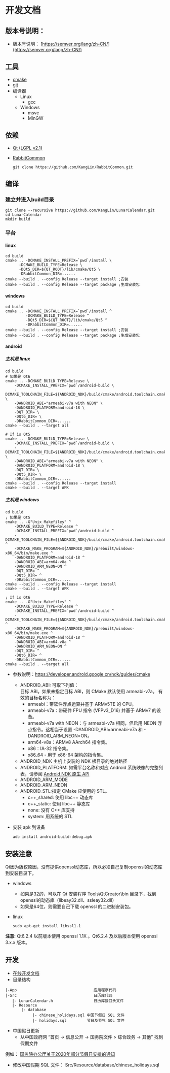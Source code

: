 # 开发文档

## 版本号说明：

- 版本号说明： [https://semver.org/lang/zh-CN/](https://semver.org/lang/zh-CN/)

## 工具

+ [cmake](https://cmake.org)
+ [git](https://git-scm.com/)
+ 编译器
  - Linux
    - gcc
  - Windows
    - msvc
    - MinGW

## 依赖  

+ [Qt (LGPL v2.1)](https://www.qt.io/)
+ [RabbitCommon](https://github.com/KangLin/RabbitCommon) 
  
      git clone https://github.com/KangLin/RabbitCommon.git

## 编译
### 建立并进入build目录

    git clone --recursive https://github.com/KangLin/LunarCalendar.git
    cd LunarCalendar
    mkdir build

### 平台

#### linux
    
    cd build
    cmake .. -DCMAKE_INSTALL_PREFIX=`pwd`/install \
          -DCMAKE_BUILD_TYPE=Release \
          -DQt5_DIR=${QT_ROOT}/lib/cmake/Qt5 \
          -DRabbitCommon_DIR=......
    cmake --build . --config Release --target install ;安装
    cmake --build . --config Release --target package ;生成安装包
        
#### windows
    
    cd build
    cmake .. -DCMAKE_INSTALL_PREFIX=`pwd`/install ^
             -DCMAKE_BUILD_TYPE=Release ^
             -DQt5_DIR=${QT_ROOT}/lib/cmake/Qt5 ^
             -DRabbitCommon_DIR=......
    cmake --build . --config Release --target install ;安装
    cmake --build . --config Release --target package ;生成安装包

#### android

##### 主机是 linux

    cd build
    # 如果是 Qt6
    cmake .. -DCMAKE_BUILD_TYPE=Release \
        -DCMAKE_INSTALL_PREFIX=`pwd`/android-build \
        -DCMAKE_TOOLCHAIN_FILE=${ANDROID_NDK}/build/cmake/android.toolchain.cmake \
        -DANDROID_ABI="armeabi-v7a with NEON" \
        -DANDROID_PLATFORM=android-18 \
        -DQT_DIR= \
        -DQt6_DIR= \
        -DRabbitCommon_DIR=......
    cmake --build . --target all

    # If is Qt5
    cmake .. -DCMAKE_BUILD_TYPE=Release \
        -DCMAKE_INSTALL_PREFIX=`pwd`/android-build \
        -DCMAKE_TOOLCHAIN_FILE=${ANDROID_NDK}/build/cmake/android.toolchain.cmake \
        -DANDROID_ABI="armeabi-v7a with NEON" \
        -DANDROID_PLATFORM=android-18 \
        -DQT_DIR= \
        -DQt5_DIR= \
        -DRabbitCommon_DIR=......
    cmake --build . --config Release --target install
    cmake --build . --target APK
    
##### 主机是 windows
    
    cd build
    ; 如果是 Qt5
    cmake .. -G"Unix Makefiles" ^
        -DCMAKE_BUILD_TYPE=Release ^
        -DCMAKE_INSTALL_PREFIX=`pwd`/android-build ^
        -DCMAKE_TOOLCHAIN_FILE=${ANDROID_NDK}/build/cmake/android.toolchain.cmake ^
        -DCMAKE_MAKE_PROGRAM=${ANDROID_NDK}/prebuilt/windows-x86_64/bin/make.exe ^
        -DANDROID_PLATFORM=android-18 ^
        -DANDROID_ABI=arm64-v8a ^
        -DANDROID_ARM_NEON=ON ^
        -DQT_DIR= ^
        -DQt5_DIR= ^
        -DRabbitCommon_DIR=......
    cmake --build . --config Release --target install
    cmake --build . --target APK
            
    ; If is Qt6
    cmake .. -G"Unix Makefiles" ^
        -DCMAKE_BUILD_TYPE=Release ^
        -DCMAKE_INSTALL_PREFIX=`pwd`/android-build ^
        -DCMAKE_TOOLCHAIN_FILE=${ANDROID_NDK}/build/cmake/android.toolchain.cmake ^
        -DCMAKE_MAKE_PROGRAM=${ANDROID_NDK}/prebuilt/windows-x86_64/bin/make.exe ^
        -DANDROID_PLATFORM=android-18 ^
        -DANDROID_ABI=arm64-v8a ^
        -DANDROID_ARM_NEON=ON ^
        -DQT_DIR= ^
        -DQt6_DIR= ^
        -DRabbitCommon_DIR=......
    cmake --build . --target all
    
- 参数说明：https://developer.android.google.cn/ndk/guides/cmake
  + ANDROID_ABI: 可取下列值：  
目标 ABI。如果未指定目标 ABI，则 CMake 默认使用 armeabi-v7a。
有效的目标名称为：  
    - armeabi：带软件浮点运算并基于 ARMv5TE 的 CPU。
    - armeabi-v7a：带硬件 FPU 指令 (VFPv3_D16) 并基于 ARMv7 的设备。
    - armeabi-v7a with NEON：与 armeabi-v7a 相同，但启用 NEON 浮点指令。这相当于设置 -DANDROID_ABI=armeabi-v7a 和 -DANDROID_ARM_NEON=ON。
    - arm64-v8a：ARMv8 AArch64 指令集。
    - x86：IA-32 指令集。
    - x86_64 - 用于 x86-64 架构的指令集。
  + ANDROID_NDK <path> 主机上安装的 NDK 根目录的绝对路径
  + ANDROID_PLATFORM: 如需平台名称和对应 Android 系统映像的完整列表，请参阅 [Android NDK 原生 API](https://developer.android.google.cn/ndk/guides/stable_apis.html)
  + ANDROID_ARM_MODE
  + ANDROID_ARM_NEON
  + ANDROID_STL:指定 CMake 应使用的 STL。 
    - c++_shared: 使用 libc++ 动态库
    - c++_static: 使用 libc++ 静态库
    - none: 没有 C++ 库支持
    - system: 用系统的 STL
- 安装 apk 到设备
    
      adb install android-build-debug.apk 

## 安装注意

Qt因为版权原因，没有提供openssl动态库，所以必须自己复制openssl的动态库到安装目录下。

+ windows
  - 如果是32的，可以在 Qt 安装程序 Tools\QtCreator\bin 目录下，找到openssl的动态库（libeay32.dll、ssleay32.dll）
  - 如果是64位，则需要自己下载 openssl 的二进制安装包。
+ linux

      sudo apt-get install libssl1.1

**注意:** Qt6.2.4 以前版本使用 openssl 1.1X 。Qt6.2.4 及以后版本使用 openssl 3.x.x 版本。

## 开发

- [在线开发文档](https://kanglin.github.io/LunarCalendar/html/index.html)
- 目录结构

```
|-App                                  应用程序代码
|-Src                                  日历库代码
   |- LunarCalendar.h                  日历库接口头文件
   |- Resource
       |- database
            |- chinese_holidays.sql 中国节假日 SQL 文件
            |- holidays.sql         节日及节气 SQL 文件
```

- 中国假日更新
  - 从中国政府网 “首页 → 信息公开 → 国务院文件 > 综合政务 → 其他” 找到假期文件
  
例如： [国务院办公厅关于2020年部分节假日安排的通知](http://www.gov.cn/zhengce/content/2019-11/21/content_5454164.htm)

  - 修改中国假期 SQL 文件： Src/Resource/database/chinese_holidays.sql
